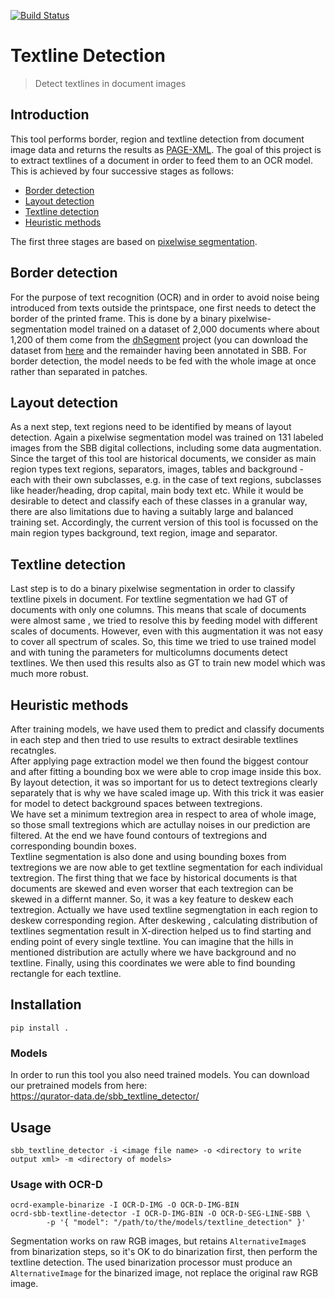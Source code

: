 [![Build Status](https://travis-ci.org/qurator-spk/sbb_textline_detection.svg?branch=master)](https://travis-ci.org/qurator-spk/sbb_textline_detection)

# Textline Detection
> Detect textlines in document images

## Introduction
This tool performs border, region and textline detection from document image data and returns the results as [PAGE-XML](https://github.com/PRImA-Research-Lab/PAGE-XML).
The goal of this project is to extract textlines of a document in order to feed them to an OCR model. This is achieved by four successive stages as follows:
* [Border detection](https://github.com/qurator-spk/sbb_textline_detection#border-detection)
* [Layout detection](https://github.com/qurator-spk/sbb_textline_detection#layout-detection)
* [Textline detection](https://github.com/qurator-spk/sbb_textline_detection#textline-detection)
* [Heuristic methods](https://github.com/qurator-spk/sbb_textline_detection#heuristic-methods)

The first three stages are based on [pixelwise segmentation](https://github.com/qurator-spk/sbb_pixelwise_segmentation).

## Border detection
For the purpose of text recognition (OCR) and in order to avoid noise being introduced from texts outside the printspace, one first needs to detect the border of the printed frame. This is done by a binary pixelwise-segmentation model trained on a dataset of 2,000 documents where about 1,200 of them come from the [dhSegment](https://github.com/dhlab-epfl/dhSegment/) project (you can download the dataset from [here](https://github.com/dhlab-epfl/dhSegment/releases/download/v0.2/pages.zip) and the remainder having been annotated in SBB. For border detection, the model needs to be fed with the whole image at once rather than separated in patches.

## Layout detection
As a next step, text regions need to be identified by means of layout detection. Again a pixelwise segmentation model was trained on 131 labeled images from the SBB digital collections, including some data augmentation. Since the target of this tool are historical documents, we consider as main region types text regions, separators, images, tables and background - each with their own subclasses, e.g. in the case of text regions, subclasses like header/heading, drop capital, main body text etc. While it would be desirable to detect and classify each of these classes in a granular way, there are also limitations due to having a suitably large and balanced training set. Accordingly, the current version of this tool is focussed on the main region types background, text region, image and separator. 

## Textline detection
Last step is to do a binary pixelwise segmentation in order to classify textline pixels in document. For textline segmentation we had GT of documents with only one columns. This means that scale of documents were almost same , we tried to resolve this by feeding model with different scales of documents. However, even with this augmentation it was not easy to cover all spectrum of scales. So, this time we tried to use trained model and with tuning the parameters for multicolumns documents detect textlines. We then used this results also as GT to train new model which was much more robust. 

## Heuristic methods
After training models, we have used them to predict and classify documents in each step and then tried to use results to extract desirable textlines recatngles.<br/>
After applying page extraction model we then found the biggest contour and after fitting a bounding box we were able to crop image inside this box.<br/>
By layout detection, it was so important for us to detect textregions clearly separately that is why we have scaled image up. With this trick it was easier for model to detect background spaces between textregions. <br/>
We have set a minimum textregion area in respect to area of whole image, so those small textregions which are actullay noises in our prediction are filtered. At the end we have found contours of textregions  and corresponding boundin boxes. <br/>
Textline segmentation is also done and using bounding boxes from textregions we are now able to get textline segmentation for each individual textregion. The first thing that we face by historical documents is that documents are skewed and even worser that each textregion can be skewed in a differnt manner. So, it was a key feature to deskew each textregion. Actually we have used textline segmengtation in each region to deskew corresponding region. After deskewing , calculating distribution of textlines segmentation result in X-direction  helped us to find starting and ending point of every single textline. You can imagine that the hills in mentioned distribution are actully where we have background and no textline. Finally, using this coordinates we were able to find bounding rectangle for each textline.



## Installation
`pip install .`

### Models
In order to run this tool you also need trained models. You can download our pretrained models from here:   
https://qurator-data.de/sbb_textline_detector/

## Usage
`sbb_textline_detector -i <image file name> -o <directory to write output xml> -m <directory of models>`

### Usage with OCR-D
~~~
ocrd-example-binarize -I OCR-D-IMG -O OCR-D-IMG-BIN
ocrd-sbb-textline-detector -I OCR-D-IMG-BIN -O OCR-D-SEG-LINE-SBB \
        -p '{ "model": "/path/to/the/models/textline_detection" }'
~~~

Segmentation works on raw RGB images, but retains
`AlternativeImage`s from binarization steps, so it's OK to do
binarization first, then perform the textline detection. The used binarization
processor must produce an `AlternativeImage` for the binarized image, not
replace the original raw RGB image.
